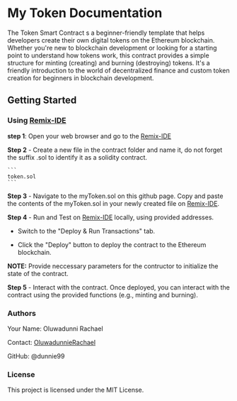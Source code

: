 # My Token Documentation
The Token Smart Contract s a beginner-friendly template that helps developers create their own digital tokens on the Ethereum blockchain. Whether you're new to blockchain development or looking for a starting point to understand how tokens work, this contract provides a simple structure for minting (creating) and burning (destroying) tokens. It's a friendly introduction to the world of decentralized finance and custom token creation for beginners in blockchain development.

## Getting Started

### Using [Remix-IDE](https://remix.ethereum.org/)

**step 1**: Open your web browser and go to the [Remix-IDE](https://remix.ethereum.org/)

**Step 2** - Create a new file in the contract folder and name it, do not forget the suffix .sol to identify it as a solidity contract.

    ```
    token.sol
    ```

**Step 3** - Navigate to the myToken.sol on this github page. Copy and paste the contents of the myToken.sol in your newly created file on [Remix-IDE](https://remix.ethereum.org/).

**Step 4** - Run and Test on  [Remix-IDE](https://remix.ethereum.org/) locally, using provided addresses. 

- Switch to the "Deploy & Run Transactions" tab.

- Click the "Deploy" button to deploy the contract to the Ethereum blockchain.

**NOTE:** Provide neccessary parameters for the contructor to initialize the state of the contract.

**Step 5** - Interact with the contract. Once deployed, you can interact with the contract using the provided functions (e.g., minting and burning).

### Authors

Your Name: Oluwadunni Rachael

Contact: [OluwadunnieRachael](oluwadunnirachael@gmail.com)

GitHub: @dunnie99

### License
This project is licensed under the MIT License.
